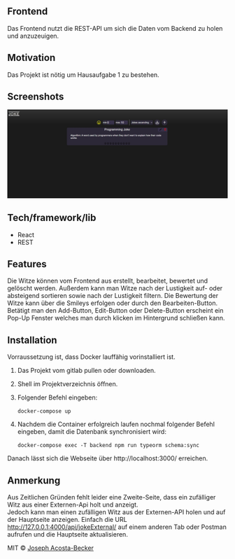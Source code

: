 ## Frontend

Das Frontend nutzt die REST-API um sich die Daten vom Backend zu holen und anzuzeuigen.

## Motivation

Das Projekt ist nötig um Hausaufgabe 1 zu bestehen.

## Screenshots

![Alt text](/images/website.jpg?raw=true "Optional Title")

## Tech/framework/lib

- React
- REST

## Features

Die Witze können vom Frontend aus erstellt, bearbeitet, bewertet und gelöscht werden.
Außerdem kann man Witze nach der Lustigkeit auf- oder absteigend sortieren sowie
nach der Lustigkeit filtern.
Die Bewertung der Witze kann über die Smileys erfolgen oder durch den Bearbeiten-Button.
Betätigt man den Add-Button, Edit-Button oder Delete-Button erscheint ein Pop-Up Fenster welches man durch klicken im Hintergrund schließen kann.

## Installation

Vorraussetzung ist, dass Docker lauffähig vorinstalliert ist.

1. Das Projekt vom gitlab pullen oder downloaden.
2. Shell im Projektverzeichnis öffnen.
3. Folgender Befehl eingeben:<br>

   ```console
   docker-compose up
   ```

4. Nachdem die Container erfolgreich laufen nochmal folgender Befehl eingeben, damit die Datenbank synchronisiert wird:<br>

   ```console
   docker-compose exec -T backend npm run typeorm schema:sync
   ```

Danach lässt sich die Webseite über http://localhost:3000/ erreichen.

## Anmerkung

Aus Zeitlichen Gründen fehlt leider eine Zweite-Seite, dass ein zufälliger Witz aus einer Externen-Api holt und anzeigt.<br>
Jedoch kann man einen zufälligen Witz aus der Externen-API holen und auf der Hauptseite anzeigen. Einfach die URL http://127.0.0.1:4000/api/jokeExternal/ auf einem anderen Tab oder Postman aufrufen und die Hauptseite aktualisieren.

MIT © [Joseph Acosta-Becker]()
